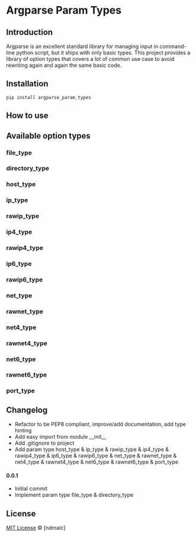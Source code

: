 # Argparse Param Types
## Introduction

Argparse is an excellent standard library for managing input in command-line python script, but it ships with only basic types. This project provides a library of option types that covers a lot of common use case to avoid rewriting again and again the same basic code.

## Installation

```
pip install argparse_param_types
```

## How to use


## Available option types

### file_type

### directory_type

### host_type

### ip_type

### rawip_type

### ip4_type

### rawip4_type

### ip6_type

### rawip6_type

### net_type

### rawnet_type

### net4_type

### rawnet4_type

### net6_type

### rawnet6_type

### port_type

## Changelog

- Refactor to be PEP8 compliant, improve/add documentation, add type hinting
- Add easy import from module \_\_init__
- Add .gitignore to project
- Add param type host_type & ip_type & rawip_type & ip4_type & rawip4_type & ip6_type & rawip6_type & net_type & rawnet_type & net4_type & rawnet4_type & net6_type & rawnet6_type & port_type

#### 0.0.1
- Initial commit
- Implement param type file_type & directory_type

## License

[MIT License](https://opensource.org/licenses/MIT) © [ndmalc]